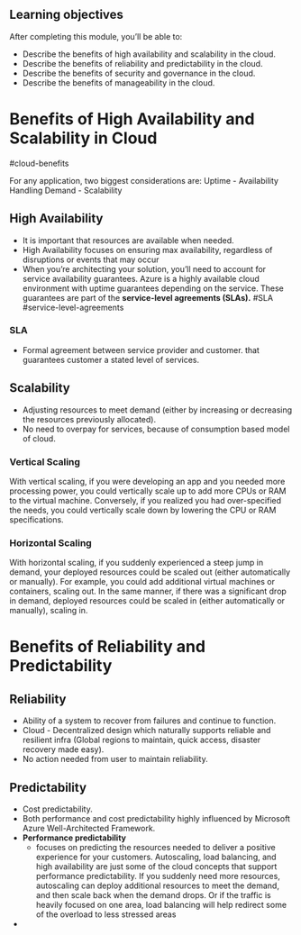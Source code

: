 ## Learning objectives

After completing this module, you’ll be able to:

- Describe the benefits of high availability and scalability in the cloud.
- Describe the benefits of reliability and predictability in the cloud.
- Describe the benefits of security and governance in the cloud.
- Describe the benefits of manageability in the cloud.

# Benefits of High Availability and Scalability in Cloud
#cloud-benefits

For any application, two biggest considerations are: 
Uptime - Availability
Handling Demand - Scalability
## High Availability

- It is important that resources are available when needed. 
- High Availability focuses on ensuring max availability, regardless of disruptions or events that may occur
- When you’re architecting your solution, you’ll need to account for service availability guarantees. Azure is a highly available cloud environment with uptime guarantees depending on the service. These guarantees are part of the **service-level agreements (SLAs).** #SLA #service-level-agreements

### SLA
- Formal agreement between service provider and customer. that guarantees customer a stated level of services.

## Scalability

- Adjusting resources to meet demand (either by increasing or decreasing the resources previously allocated).
- No need to overpay for services, because of consumption based model of cloud.

### Vertical Scaling

With vertical scaling, if you were developing an app and you needed more processing power, you could vertically scale up to add more CPUs or RAM to the virtual machine. Conversely, if you realized you had over-specified the needs, you could vertically scale down by lowering the CPU or RAM specifications.

### Horizontal Scaling

With horizontal scaling, if you suddenly experienced a steep jump in demand, your deployed resources could be scaled out (either automatically or manually). For example, you could add additional virtual machines or containers, scaling out. In the same manner, if there was a significant drop in demand, deployed resources could be scaled in (either automatically or manually), scaling in.


# Benefits of Reliability and Predictability

## Reliability

- Ability of a system to recover from failures and continue to function.
- Cloud - Decentralized design which naturally supports reliable and resilient infra (Global regions to maintain, quick access, disaster recovery made easy).
- No action needed from user to maintain reliability.

## Predictability
- Cost predictability.
- Both performance and cost predictability highly influenced by Microsoft Azure Well-Architected Framework.
- **Performance predictability** 
	- focuses on predicting the resources needed to deliver a positive experience for your customers. Autoscaling, load balancing, and high availability are just some of the cloud concepts that support performance predictability. If you suddenly need more resources, autoscaling can deploy additional resources to meet the demand, and then scale back when the demand drops. Or if the traffic is heavily focused on one area, load balancing will help redirect some of the overload to less stressed areas
- 